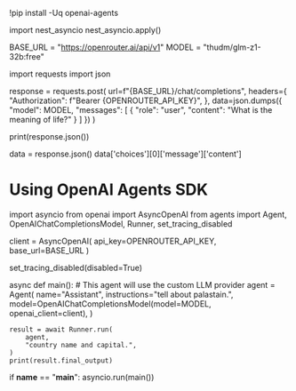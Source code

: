 !pip install -Uq openai-agents

import nest_asyncio
nest_asyncio.apply()

BASE_URL = "https://openrouter.ai/api/v1"
MODEL = "thudm/glm-z1-32b:free"

import requests
import json

response = requests.post(
  url=f"{BASE_URL}/chat/completions",
  headers={
    "Authorization": f"Bearer {OPENROUTER_API_KEY}",
  },
  data=json.dumps({
    "model": MODEL,
    "messages": [
      {
        "role": "user",
        "content": "What is the meaning of life?"
      }
    ]
  })
)

print(response.json())


data = response.json()
data['choices'][0]['message']['content']


# Using OpenAI Agents SDK

import asyncio
from openai import AsyncOpenAI
from agents import Agent, OpenAIChatCompletionsModel, Runner, set_tracing_disabled

client = AsyncOpenAI(
    api_key=OPENROUTER_API_KEY,
    base_url=BASE_URL
)

set_tracing_disabled(disabled=True)

async def main():
    # This agent will use the custom LLM provider
    agent = Agent(
        name="Assistant",
        instructions="tell about palastain.",
        model=OpenAIChatCompletionsModel(model=MODEL, openai_client=client),
    )

    result = await Runner.run(
        agent,
        "country name and capital.",
    )
    print(result.final_output)


if __name__ == "__main__":
    asyncio.run(main())


